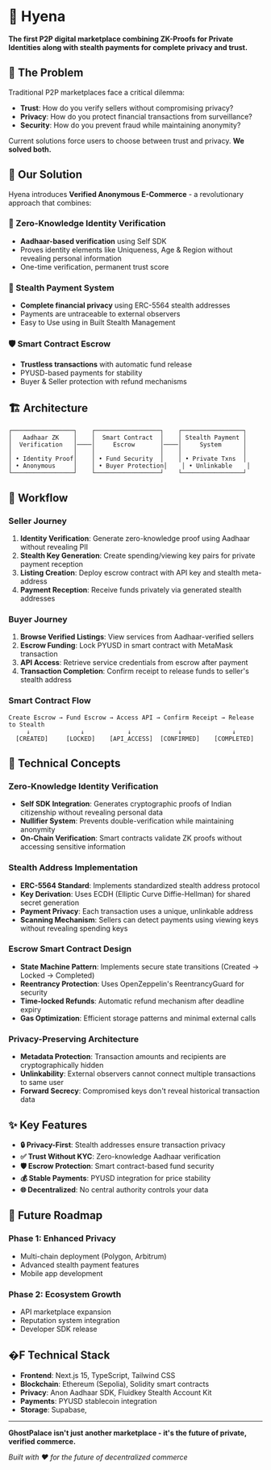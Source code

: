 # 👻 Hyena

**The first P2P digital marketplace combining ZK-Proofs for Private Identities along with stealth payments for complete privacy and trust.**

## 🎯 The Problem

Traditional P2P marketplaces face a critical dilemma:

- **Trust**: How do you verify sellers without compromising privacy?
- **Privacy**: How do you protect financial transactions from surveillance?
- **Security**: How do you prevent fraud while maintaining anonymity?

Current solutions force users to choose between trust and privacy. **We solved both.**

## 🚀 Our Solution

Hyena introduces **Verified Anonymous E-Commerce** - a revolutionary approach that combines:

### 🔐 Zero-Knowledge Identity Verification

- **Aadhaar-based verification** using Self SDK
- Proves identity elements like Uniqueness, Age & Region without revealing personal information
- One-time verification, permanent trust score

### 👻 Stealth Payment System

- **Complete financial privacy** using ERC-5564 stealth addresses
- Payments are untraceable to external observers
- Easy to Use using in Built Stealth Management

### 🛡️ Smart Contract Escrow

- **Trustless transactions** with automatic fund release
- PYUSD-based payments for stability
- Buyer & Seller protection with refund mechanisms

## 🏗️ Architecture

```
┌─────────────────┐    ┌──────────────────┐    ┌─────────────────┐
│   Aadhaar ZK    │    │  Smart Contract  │    │ Stealth Payment │
│  Verification   │────│     Escrow       │────│     System      │
│                 │    │                  │    │                 │
│ • Identity Proof│    │ • Fund Security  │    │ • Private Txns  │
│ • Anonymous     │    │ • Buyer Protection│    │ • Unlinkable    │
└─────────────────┘    └──────────────────┘    └─────────────────┘
```

## 🔄 Workflow

### **Seller Journey**

1. **Identity Verification**: Generate zero-knowledge proof using Aadhaar without revealing PII
2. **Stealth Key Generation**: Create spending/viewing key pairs for private payment reception
3. **Listing Creation**: Deploy escrow contract with API key and stealth meta-address
4. **Payment Reception**: Receive funds privately via generated stealth addresses

### **Buyer Journey**

1. **Browse Verified Listings**: View services from Aadhaar-verified sellers
2. **Escrow Funding**: Lock PYUSD in smart contract with MetaMask transaction
3. **API Access**: Retrieve service credentials from escrow after payment
4. **Transaction Completion**: Confirm receipt to release funds to seller's stealth address

### **Smart Contract Flow**

```
Create Escrow → Fund Escrow → Access API → Confirm Receipt → Release to Stealth
     ↓              ↓            ↓             ↓              ↓
  [CREATED]     [LOCKED]    [API_ACCESS]  [CONFIRMED]    [COMPLETED]
```

## 🧠 Technical Concepts

### **Zero-Knowledge Identity Verification**

- **Self SDK Integration**: Generates cryptographic proofs of Indian citizenship without revealing personal data
- **Nullifier System**: Prevents double-verification while maintaining anonymity
- **On-Chain Verification**: Smart contracts validate ZK proofs without accessing sensitive information

### **Stealth Address Implementation**

- **ERC-5564 Standard**: Implements standardized stealth address protocol
- **Key Derivation**: Uses ECDH (Elliptic Curve Diffie-Hellman) for shared secret generation
- **Payment Privacy**: Each transaction uses a unique, unlinkable address
- **Scanning Mechanism**: Sellers can detect payments using viewing keys without revealing spending keys

### **Escrow Smart Contract Design**

- **State Machine Pattern**: Implements secure state transitions (Created → Locked → Completed)
- **Reentrancy Protection**: Uses OpenZeppelin's ReentrancyGuard for security
- **Time-locked Refunds**: Automatic refund mechanism after deadline expiry
- **Gas Optimization**: Efficient storage patterns and minimal external calls

### **Privacy-Preserving Architecture**

- **Metadata Protection**: Transaction amounts and recipients are cryptographically hidden
- **Unlinkability**: External observers cannot connect multiple transactions to same user
- **Forward Secrecy**: Compromised keys don't reveal historical transaction data

## ✨ Key Features

- **🔒 Privacy-First**: Stealth addresses ensure transaction privacy
- **✅ Trust Without KYC**: Zero-knowledge Aadhaar verification
- **🛡️ Escrow Protection**: Smart contract-based fund security
- **💰 Stable Payments**: PYUSD integration for price stability
- **🌐 Decentralized**: No central authority controls your data



## 🚀 Future Roadmap

### Phase 1: Enhanced Privacy 

- Multi-chain deployment (Polygon, Arbitrum)
- Advanced stealth payment features
- Mobile app development

### Phase 2: Ecosystem Growth 

- API marketplace expansion
- Reputation system integration
- Developer SDK release


## �️F Technical Stack

- **Frontend**: Next.js 15, TypeScript, Tailwind CSS
- **Blockchain**: Ethereum (Sepolia), Solidity smart contracts
- **Privacy**: Anon Aadhaar SDK, Fluidkey Stealth Account Kit
- **Payments**: PYUSD stablecoin integration
- **Storage**: Supabase, 

---

**GhostPalace isn't just another marketplace - it's the future of private, verified commerce.**

_Built with ❤️ for the future of decentralized commerce_
